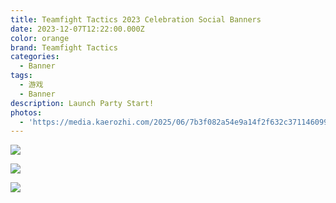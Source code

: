 ```yaml
---
title: Teamfight Tactics 2023 Celebration Social Banners
date: 2023-12-07T12:22:00.000Z
color: orange
brand: Teamfight Tactics
categories:
  - Banner
tags:
  - 游戏
  - Banner
description: Launch Party Start!
photos:
  - 'https://media.kaerozhi.com/2025/06/7b3f082a54e9a14f2f632c3711460992.webp'
---
```

![](https://media.kaerozhi.com/2025/06/2d2986f046db4241f247a96369a4f895.webp)

![](https://media.kaerozhi.com/2025/06/0114e236fd812c593fd99565b5ada6df.webp)

![](https://media.kaerozhi.com/2025/06/9677cc5a9b883112cc251839330cbb1c.webp)

